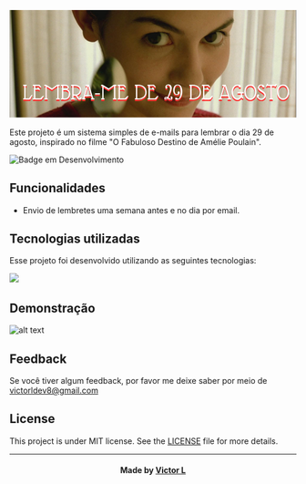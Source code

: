![](https://github.com/vlopess/RemindsMeOfAugustTwentyNine/blob/main/ameliereadme.png?raw=true)

Este projeto é um sistema simples de e-mails para lembrar o dia 29 de agosto, inspirado no filme "O Fabuloso Destino de Amélie Poulain".

![Badge em Desenvolvimento](http://img.shields.io/static/v1?label=STATUS&message=DEPLOYING&color=GREEN&style=for-the-badge)


## Funcionalidades

- Envio de lembretes uma semana antes e no dia por email.

## Tecnologias utilizadas
Esse projeto foi desenvolvido utilizando as seguintes tecnologias:

![](https://skillicons.dev/icons?i=py,flask,js,jquery,html,css)

## Demonstração

![alt text](https://github.com/vlopess/RemindsMeOfAugustTwentyNine/blob/main/amelievideo.gif?raw=true)

## Feedback

Se você tiver algum feedback, por favor me deixe saber por meio de victorldev8@gmail.com

## License

This project is under MIT license. See the [LICENSE](LICENSE.md) file for more details.

---
<h4 align="center">
    Made by <a href="github.com/vlopess" target="_blank">Victor L</a>
</h4>
